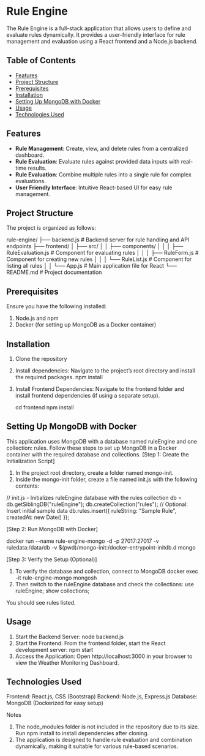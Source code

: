 # Rule Engine
The Rule Engine is a full-stack application that allows users to define and evaluate rules dynamically. It provides a user-friendly interface for rule management and evaluation using a React frontend and a Node.js backend.

## Table of Contents
- [Features](#features)
- [Project Structure](#project-structure)
- [Prerequisites](#prerequisites)
- [Installation](#installation)
- [Setting Up MongoDB with Docker](#setting-up-mongodb-with-docker)
- [Usage](#usage)
- [Technologies Used](#technologies-used)

## Features
- **Rule Management**: Create, view, and delete rules from a centralized dashboard.
- **Rule Evaluation**: Evaluate rules against provided data inputs with real-time results.
- **Rule Evaluation**: Combine multiple rules into a single rule for complex evaluations.
- **User Friendly Interface**: Intuitive React-based UI for easy rule management.

## Project Structure
The project is organized as follows:

rule-engine/
├── backend.js               # Backend server for rule handling and API endpoints
├── frontend/
│   ├── src/
│   │   ├── components/
│   │   │   ├── RuleEvaluation.js  # Component for evaluating rules
│   │   │   ├── RuleForm.js        # Component for creating new rules
│   │   │   └── RuleList.js        # Component for listing all rules
│   │   └── App.js                 # Main application file for React
└── README.md                      # Project documentation


## Prerequisites
Ensure you have the following installed:

1. Node.js and npm
2. Docker (for setting up MongoDB as a Docker container)
   

## Installation
1. Clone the repository

2. Install dependencies: Navigate to the project’s root directory and install the required packages.
   npm install

3. Install Frontend Dependencies: Navigate to the frontend folder and install frontend dependencies (if using a separate setup).
   
   cd frontend
   npm install


## Setting Up MongoDB with Docker

This application uses MongoDB with a database named ruleEngine and one collection: rules. Follow these steps to set up MongoDB in a Docker container with the required database and collections.
[Step 1: Create the Initialization Script]
1. In the project root directory, create a folder named mongo-init.
2. Inside the mongo-init folder, create a file named init.js with the following contents:
   
  // init.js - Initializes ruleEngine database with the rules collection
  db = db.getSiblingDB("ruleEngine");
  db.createCollection("rules");
  // Optional: Insert initial sample data
  db.rules.insert({ ruleString: "Sample Rule", createdAt: new Date() });

[Step 2: Run MongoDB with Docker]

docker run --name rule-engine-mongo -d -p 27017:27017 -v ruledata:/data/db -v $(pwd)/mongo-init:/docker-entrypoint-initdb.d mongo

[Step 3: Verify the Setup (Optional)]

1. To verify the database and collection, connect to MongoDB
   docker exec -it rule-engine-mongo mongosh
2. Then switch to the ruleEngine database and check the collections:
   use ruleEngine;
  show collections;

  You should see rules listed.

## Usage

1. Start the Backend Server:  node backend.js
2. Start the Frontend: From the frontend folder, start the React development server: npm start
3. Access the Application: Open http://localhost:3000 in your browser to view the Weather Monitoring Dashboard.


## Technologies Used

Frontend: React.js, CSS (Bootstrap)
Backend: Node.js, Express.js
Database: MongoDB (Dockerized for easy setup)


Notes
1. The node_modules folder is not included in the repository due to its size. Run npm install to install dependencies after cloning.
2. The application is designed to handle rule evaluation and combination dynamically, making it suitable for various rule-based scenarios.

